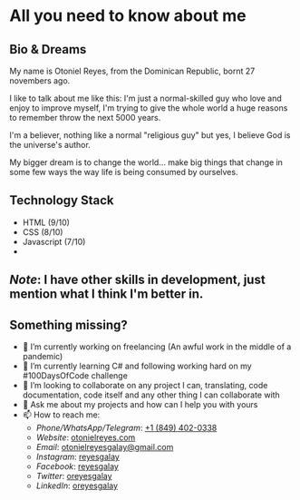 # All you need to know about me

## Bio & Dreams

My name is Otoniel Reyes, from the Dominican Republic, bornt 27 novembers ago.

I like to talk about me like this: I'm just a normal-skilled guy who love and enjoy to improve myself, I'm trying to give the whole world a huge reasons to remember throw the next 5000 years.

I'm a believer, nothing like a normal "religious guy" but yes, I believe God is the universe's author.

My bigger dream is to change the world... make big things that change in some few ways the way life is being consumed by ourselves.

## Technology Stack

- HTML (9/10)
- CSS (8/10)
- Javascript (7/10)
- 

***Note***: I have other skills in development, just mention what I think I'm better in.
-----------

## Something missing?

- 🔭 I’m currently working on freelancing (An awful work in the middle of a pandemic)
- 🌱 I’m currently learning C# and following working hard on my #100DaysOfCode challenge
- 👯 I’m looking to collaborate on any project I can, translating, code documentation, code itself and any other thing I can collaborate with
- 💬 Ask me about my projects and how can I help you with yours
- 📫 How to reach me:
  - *Phone/WhatsApp/Telegram*: [+1 (849) 402-0338](tel:+18494020338)
  - *Website*: [otonielreyes.com](https://otonielreyes.com/contact)
  - *Email*: [otonielreyesgalay@gmail.com](mailto:otonielreyesgalay@gmail.com)
  - *Instagram*: [reyesgalay](https://instagram.com/reyesgalay)
  - *Facebook*: [reyesgalay](https://facebook.com/reyesgalay)
  - *Twitter*: [oreyesgalay](https://twitter.com/oreyesgalay)
  - *LinkedIn*: [oreyesgalay](https://www.linkedin.com/in/oreyesgalay)
